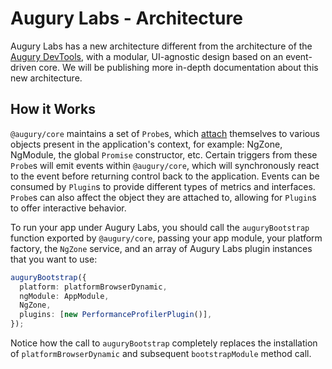 # Augury Labs - Architecture

Augury Labs has a new architecture different from the architecture of the
[Augury DevTools](https://github.com/rangle/augury), with a modular, UI-agnostic design based
on an event-driven core. We will be publishing more in-depth documentation about this new
architecture.

## How it Works

`@augury/core` maintains a set of `Probe`s, which
[attach](https://stackoverflow.com/questions/5626193/what-is-monkey-patching) themselves to
various objects present in the application's context, for example: NgZone, NgModule, the global
`Promise` constructor, etc. Certain triggers from these `Probe`s will emit events within
`@augury/core`, which will synchronously react to the event before returning control back to the
application. Events can be consumed by `Plugin`s to provide different types of metrics and
interfaces. `Probe`s can also affect the object they are attached to, allowing for `Plugin`s to
offer interactive behavior.

To run your app under Augury Labs, you should call the `auguryBootstrap` function exported by
`@augury/core`, passing your app module, your platform factory, the `NgZone` service, and an
array of Augury Labs plugin instances that you want to use:

```ts
auguryBootstrap({
  platform: platformBrowserDynamic,
  ngModule: AppModule,
  NgZone,
  plugins: [new PerformanceProfilerPlugin()],
});
```

Notice how the call to `auguryBootstrap` completely replaces the installation of
`platformBrowserDynamic` and subsequent `bootstrapModule` method call.
